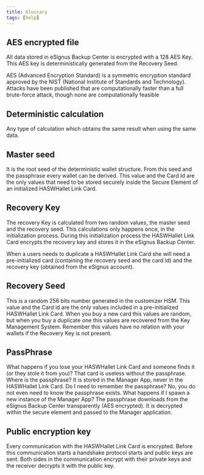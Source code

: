 ```yaml
---
title: Glossary
tags: [help]
---
```


## AES encrypted file

All data stored in eSignus Backup Center is encrypted with a 128 AES Key. This AES key is deterministically generated from the Recovery Seed.

AES (Advanced Encryption Standard) is a symmetric encryption standard approved by the NIST (National Institute of Standards and Technology). Attacks have been published that are computationally faster than a full brute-force attack, though none are computationally feasible

## Deterministic calculation

Any type of calculation which obtains the same result when using the same data.

## Master seed

It is the root seed of the deterministic wallet structure. From this seed and the passphrase every wallet can be derived. This value and the Card Id are the only values that need to be stored securely inside the Secure Element of an initialized HASWHallet Link Card.

## Recovery Key

The recovery Key is calculated from two random values, the master seed and the recovery seed. This calculations only happens once, in the initialization process. During this initialization process the HASWHallet Link Card encrypts the recovery key and stores it in the eSignus Backup Center.

When a users needs to duplicate a HASWHallet Link Card she will need a pre-initialized card (containing the recovery seed and the card Id) and the recovery key (obtained from the eSignus account).

## Recovery Seed

This is a random 256 bits number generated in the customizer HSM. This value and the Card id are the only values included in a pre-initialized HASWHallet Link Card.
When you buy a new card this values are random, but when you buy a duplicate one this values are recovered from the Key Management System. Remember this values have no relation with your wallets if the Recovery Key is not present.

## PassPhrase

What happens if you lose your HASWHallet Link Card and someone finds it (or they stole it from you)? That card is useless without the passphrase.
Where is the passphrase? It is stored in the Manager App, never in the HASWHallet Link Card.
Do I need to remember the passphrase? No, you do not even need to know the passphrase exists.
What happens if I spawn a new instance of the Manager App? The passphrase downloads from the eSignus Backup Center transparently (AES encrypted). It is decrypted within the secure element and passed to the Manager application.

## Public encryption key

Every communication with the HASWHallet Link Card is encrypted. Before this communication starts a handshake protocol starts and public keys are sent. Both sides in the communication encrypt with their private keys and the receiver decrypts it with the public key.
